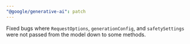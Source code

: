 ```yaml
---
"@google/generative-ai": patch
---
```


Fixed bugs where `RequestOptions`, `generationConfig`, and `safetySettings` were not passed from the model down to some methods.
